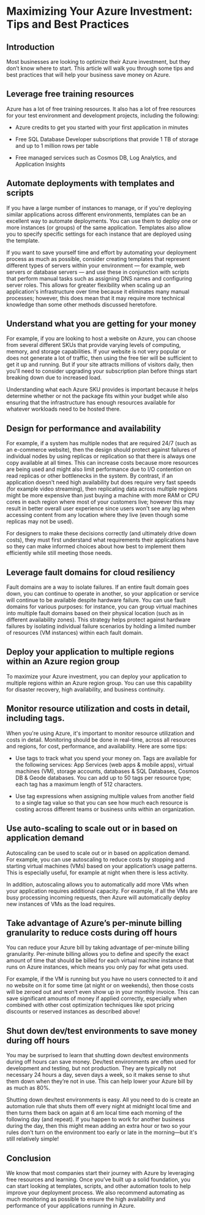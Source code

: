 # Maximizing Your Azure Investment: Tips and Best Practices

## Introduction

Most businesses are looking to optimize their Azure investment, but they don’t know where to start. This article will walk you through some tips and best practices that will help your business save money on Azure.

## Leverage free training resources

Azure has a lot of free training resources. It also has a lot of free resources for your test environment and development projects, including the following:

* Azure credits to get you started with your first application in minutes
    
* Free SQL Database Developer subscriptions that provide 1 TB of storage and up to 1 million rows per table
    
* Free managed services such as Cosmos DB, Log Analytics, and Application Insights
    

## Automate deployments with templates and scripts

If you have a large number of instances to manage, or if you're deploying similar applications across different environments, templates can be an excellent way to automate deployments. You can use them to deploy one or more instances (or groups) of the same application. Templates also allow you to specify specific settings for each instance that are deployed using the template.

If you want to save yourself time and effort by automating your deployment process as much as possible, consider creating templates that represent different types of servers within your environment — for example, web servers or database servers — and use these in conjunction with scripts that perform manual tasks such as assigning DNS names and configuring server roles. This allows for greater flexibility when scaling up an application's infrastructure over time because it eliminates many manual processes; however, this does mean that it may require more technical knowledge than some other methods discussed heretofore.

## Understand what you are getting for your money

For example, if you are looking to host a website on Azure, you can choose from several different SKUs that provide varying levels of computing, memory, and storage capabilities. If your website is not very popular or does not generate a lot of traffic, then using the free tier will be sufficient to get it up and running. But if your site attracts millions of visitors daily, then you'll need to consider upgrading your subscription plan before things start breaking down due to increased load.

Understanding what each Azure SKU provides is important because it helps determine whether or not the package fits within your budget while also ensuring that the infrastructure has enough resources available for whatever workloads need to be hosted there.

## Design for performance and availability

For example, if a system has multiple nodes that are required 24/7 (such as an e-commerce website), then the design should protect against failures of individual nodes by using replicas or replication so that there is always one copy available at all times. This can increase costs because more resources are being used and might also limit performance due to I/O contention on read replicas or other bottlenecks in the system. By contrast, if an application doesn't need high availability but does require very fast speeds (for example video streaming), then replicating data across multiple regions might be more expensive than just buying a machine with more RAM or CPU cores in each region where most of your customers live; however this may result in better overall user experience since users won't see any lag when accessing content from any location where they live (even though some replicas may not be used).

For designers to make these decisions correctly (and ultimately drive down costs), they must first understand what requirements their applications have so they can make informed choices about how best to implement them efficiently while still meeting those needs.

## Leverage fault domains for cloud resiliency

Fault domains are a way to isolate failures. If an entire fault domain goes down, you can continue to operate in another, so your application or service will continue to be available despite hardware failure. You can use fault domains for various purposes: for instance, you can group virtual machines into multiple fault domains based on their physical location (such as in different availability zones). This strategy helps protect against hardware failures by isolating individual failure scenarios by holding a limited number of resources (VM instances) within each fault domain.

## Deploy your application to multiple regions within an Azure region group

To maximize your Azure investment, you can deploy your application to multiple regions within an Azure region group. You can use this capability for disaster recovery, high availability, and business continuity.

## Monitor resource utilization and costs in detail, including tags.

When you're using Azure, it's important to monitor resource utilization and costs in detail. Monitoring should be done in real-time, across all resources and regions, for cost, performance, and availability. Here are some tips:

* Use tags to track what you spend your money on. Tags are available for the following services: App Services (web apps & mobile apps), virtual machines (VM), storage accounts, databases & SQL Databases, Cosmos DB & Geode databases. You can add up to 50 tags per resource type; each tag has a maximum length of 512 characters.
    
* Use tag expressions when assigning multiple values from another field to a single tag value so that you can see how much each resource is costing across different teams or business units within an organization.
    

## Use auto-scaling to scale out or in based on application demand

Autoscaling can be used to scale out or in based on application demand. For example, you can use autoscaling to reduce costs by stopping and starting virtual machines (VMs) based on your application’s usage patterns. This is especially useful, for example at night when there is less activity.

In addition, autoscaling allows you to automatically add more VMs when your application requires additional capacity. For example, if all the VMs are busy processing incoming requests, then Azure will automatically deploy new instances of VMs as the load requires.

## Take advantage of Azure’s per-minute billing granularity to reduce costs during off hours

You can reduce your Azure bill by taking advantage of per-minute billing granularity. Per-minute billing allows you to define and specify the exact amount of time that should be billed for each virtual machine instance that runs on Azure instances, which means you only pay for what gets used.

For example, if the VM is running but you have no users connected to it and no website on it for some time (at night or on weekends), then those costs will be zeroed out and won’t even show up in your monthly invoice. This can save significant amounts of money if applied correctly, especially when combined with other cost optimization techniques like spot pricing discounts or reserved instances as described above!

## Shut down dev/test environments to save money during off hours

You may be surprised to learn that shutting down dev/test environments during off hours can save money. Dev/test environments are often used for development and testing, but not production. They are typically not necessary 24 hours a day, seven days a week, so it makes sense to shut them down when they’re not in use. This can help lower your Azure bill by as much as 80%.

Shutting down dev/test environments is easy. All you need to do is create an automation rule that shuts them off every night at midnight local time and then turns them back on again at 6 am local time each morning of the following day (and repeat). If you happen to work for another business during the day, then this might mean adding an extra hour or two so your rules don't turn on the environment too early or late in the morning—but it's still relatively simple!

## Conclusion

We know that most companies start their journey with Azure by leveraging free resources and learning. Once you’ve built up a solid foundation, you can start looking at templates, scripts, and other automation tools to help improve your deployment process. We also recommend automating as much monitoring as possible to ensure the high availability and performance of your applications running in Azure.